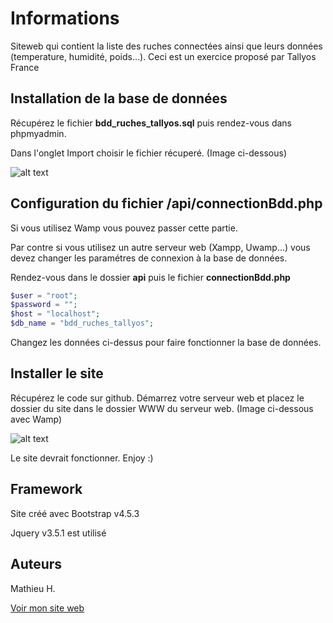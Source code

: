 # Informations

Siteweb qui contient la liste des ruches connectées ainsi que leurs données (temperature, humidité, poids...). Ceci est un exercice proposé par Tallyos France

## Installation de la base de données

Récupérez le fichier **bdd_ruches_tallyos.sql** puis rendez-vous dans phpmyadmin.

Dans l'onglet Import choisir le fichier récuperé. (Image ci-dessous)

![alt text](https://onecomhelp.zendesk.com/hc/article_attachments/115010378189/en_choose-file-to-import.png)

## Configuration du fichier /api/connectionBdd.php

Si vous utilisez Wamp vous pouvez passer cette partie.

Par contre si vous utilisez un autre serveur web (Xampp, Uwamp...) vous devez changer les paramétres de connexion à la base de données.

Rendez-vous dans le dossier **api** puis le fichier **connectionBdd.php**

```php
$user = "root";
$password = "";
$host = "localhost";
$db_name = "bdd_ruches_tallyos";
```

Changez les données ci-dessus pour faire fonctionner la base de données.

## Installer le site

Récupérez le code sur github. Démarrez votre serveur web et placez le dossier du site dans le dossier WWW du serveur web. (Image ci-dessous avec Wamp)

![alt text](https://lh3.googleusercontent.com/proxy/q_tFv5zkbOZ3RwqH9546rcVV20JLaoClU5R9brsL8JXrojnp_Btx2W-tn9MJuq2vGcWue0YszxkJQ3_2LB0SQv5jkECBJBn5CaUu4_AhGvXhPfi3B3hnszkLv31YFwK3rstG-I-Gvg)

Le site devrait fonctionner. Enjoy :)

## Framework

Site créé avec Bootstrap v4.5.3

Jquery v3.5.1 est utilisé

## Auteurs

Mathieu H. 

[Voir mon site web](https://portfolio.harmant-mathieu.fr/)